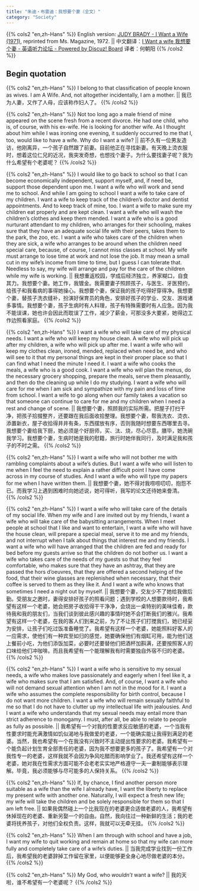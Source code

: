 ```yaml
---
title: "朱迪・布雷迪：我想要个妻（全文）"
category: "Society"
---
```

{{% cols2 "en,zh-Hans" %}}
English version: [JUDY BRADY - I Want a Wife (1971)](https://www.wsfcs.k12.nc.us/cms/lib/NC01001395/Centricity/Domain/10659/I%20Want%20a%20Wife.pdf), reprinted from Ms. Magazine, 1972.
||
中文翻译：[I Want a wife 我想要个妻 - 英语听力论坛 - Powered by Discuz! Board](https://bbs.tingroom.com/viewthread.php?action=printable&tid=6185) 译者：何朝阳
{{% /cols2 %}}


## Begin quotation

{{% cols2 "en,zh-Hans" %}}
I belong to that classification of people known as wives. I am A Wife. And, not altogether incidentally, I am a mother.
||
我已为人妻，又作了人母，应该称作妇人了。
{{% /cols2 %}}

{{% cols2 "en,zh-Hans" %}}
Not too long ago a male friend of mine appeared on the scene fresh from a recent divorce. He had one child, who is, of course, with his ex-wife. He is looking for another wife. As I thought about him while I was ironing one evening, it suddenly occurred to me that I, too, would like to have a wife. Why do I want a wife?
||
前不久有一位男友造访，他刚离异，一个孩子自然跟了前妻。目前他正在寻找新妻。有天晚上烫衣服时，想着这位仁兄的近况，我突发奇想，也想找个妻子。为什么要找妻子呢？我为什么希望有个老婆呢？
{{% /cols2 %}}

{{% cols2 "en,zh-Hans" %}}
I would like to go back to school so that I can become economically independent, support myself, and, if need be, support those dependent upon me. I want a wife who will work and send me to school. And while I am going to school I want a wife to take care of my children. I want a wife to keep track of the children’s doctor and dentist appointments. And to keep track of mine, too. I want a wife to make sure my children eat properly and are kept clean. I want a wife who will wash the children’s clothes and keep them mended. I want a wife who is a good nurturant attendant to my children, who arranges for their schooling, makes sure that they have an adequate social life with their peers, takes them to the park, the zoo, etc. I want a wife who takes care of the children when they are sick, a wife who arranges to be around when the children need special care, because, of course, I cannot miss classes at school. My wife must arrange to lose time at work and not lose the job. It may mean a small cut in my wife’s income from time to time, but I guess I can tolerate that. Needless to say, my wife will arrange and pay for the care of the children while my wife is working.
||
我想重返校园，学成后经济独立，养家糊口，自食其力。我想要个妻。她工作，我镀金。我需要妻子照顾孩子，与医生、牙医预约，给孩子和我看病的事得她操心。我想要个妻，保证我的孩子吃得好穿得净。我想要个妻，替孩子洗衣缝补，扮演好保育员的角色，安排好孩子的学业、交友、游戏诸多事情。我想要个妻，孩子生病时有人料理，孩子有特殊需要时有人应急。因为我不能误课，她也许会因此而耽误了工作，减少了薪金，可那没多大要紧，她得边工作边照看家庭。
{{% /cols2 %}}

{{% cols2 "en,zh-Hans" %}}
I want a wife who will take care of my physical needs. I want a wife who will keep my house clean. A wife who will pick up after my children, a wife who will pick up after me. I want a wife who will keep my clothes clean, ironed, mended, replaced when need be, and who will see to it that my personal things are kept in their proper place so that I can find what I need the minute I need it. I want a wife who cooks the meals, a wife who is a good cook. I want a wife who will plan the menus, do the necessary grocery shopping, prepare the meals, serve them pleasantly, and then do the cleaning up while I do my studying. I want a wife who will care for me when I am sick and sympathize with my pain and loss of time from school. I want a wife to go along when our family takes a vacation so that someone can continue to care for me and my children when I need a rest and change of scene.
||
我想要个妻，照顾我的实际所需。把屋子打扫干净，把孩子拾掇整齐，还要跟在我后面收拾整理。我想要个妻，帮我洗衣、烫衣、添置新衣，屋子收拾得井井有条，东西摆放有序，否则我随时想要东西哪里去寻。我想要个妻给我下厨，她必须是个好厨师，买、汰、烧，尽心尽意。膳毕，她洗碗我学习。我想要个妻，生病时她是我的慰籍，旅行时她伴我同行，及时满足我和孩子的不时之需。
{{% /cols2 %}}

{{% cols2 "en,zh-Hans" %}}
I want a wife who will not bother me with rambling complaints about a wife’s duties. But I want a wife who will listen to me when I feel the need to explain a rather difficult point I have come across in my course of studies. And I want a wife who will type my papers for me when I have written them.
||
我想要个妻，她不得对我唠唠叨叨，抱怨不已。而我学习上遇到困难时向她述说，她可得听，我写的论文还待她来誊清。
{{% /cols2 %}}

{{% cols2 "en,zh-Hans" %}}
I want a wife who will take care of the details of my social life. When my wife and I are invited out by my friends, I want a wife who will take care of the babysitting arrangements. When I meet people at school that I like and want to entertain, I want a wife who will have the house clean, will prepare a special meal, serve it to me and my friends, and not interrupt when I talk about things that interest me and my friends. I want a wife who will have arranged that the children are fed and ready for bed before my guests arrive so that the children do not bother us. I want a wife who takes care of the needs of my guests so that they feel comfortable, who makes sure that they have an ashtray, that they are passed the hors d’oeuvres, that they are offered a second helping of the food, that their wine glasses are replenished when necessary, that their coffee is served to them as they like it. And I want a wife who knows that sometimes I need a night out by myself.
||
我想要个妻，交友少不了她给我做后勤。受朋友之邀时，妻得安排好孩子的照看问题；遇到学校的人想要款待时，我希望有这样一个老婆，她会把房子收拾得干干净净，会烧出一桌特别的美味佳肴，款待我和我的朋友们，当我们谈到彼此感兴趣的事情时她不会打断我们的雅兴。我希望有这样一个老婆，在我的客人们到来之前，为了不让孩子们打搅我们，她已经妥为安排，让孩子们吃过饭准备睡觉了。我希望有这样一个老婆，她能照料好客人的一应需求，使他们有一种宾至如归的感觉，她要确保他们有烟缸可用，能为他们送上餐前小吃，为他们添饭加菜，必要时还要替他们把酒杯加斟满，还要按照客人的口味给他们冲咖啡。而且我希望有一个能理解我有时需要独自外宿不归的老婆。
{{% /cols2 %}}

{{% cols2 "en,zh-Hans" %}}
I want a wife who is sensitive to my sexual needs, a wife who makes love passionately and eagerly when I feel like it, a wife who makes sure that I am satisfied. And, of course, I want a wife who will not demand sexual attention when I am not in the mood for it. I want a wife who assumes the complete responsibility for birth control, because I do not want more children. I want a wife who will remain sexually faithful to me so that I do not have to clutter up my intellectual life with jealousies. And I want a wife who understands that my sexual needs may entail more than strict adherence to monogamy. I must, after all, be able to relate to people as fully as possible.
||
我希望有一个对我的性要求反应敏感的老婆，一个当我有性要求时能充满激情如饥似渴地与我做爱的老婆，一个能确实能让我得到满足的老婆。当然，我也希望有一个在我没有兴致时不主动提出性要求的老婆。我希望有一个能负起计划生育全部责任的老婆，因为我不想要更多的孩子了。我希望有一个对我性专一的老婆，这样我就不会因为争风吃醋而影响学业了。我还希望有这样一个老婆，她对我在性需求方面可能不会老老实实地严格遵守一夫一妻制能够表示理解。毕竟，我必须能够与尽可能多的人保持关系。
{{% /cols2 %}}

{{% cols2 "en,zh-Hans" %}}
If, by chance, I find another person more suitable as a wife than the wife I already have, I want the liberty to replace my present wife with another one. Naturally, I will expect a fresh new life; my wife will take the children and be solely responsible for them so that I am left free.
||
如果我偶然碰上一个比我现在的老婆更合适做老婆的人，我希望有休掉现在的老婆、重新另娶一个的自由。自然，我向往过一种新鲜的生活；我的老婆将抚养孩子，对他们全权负责。这样，我就可以无牵无挂。
{{% /cols2 %}}

{{% cols2 "en,zh-Hans" %}}
When I am through with school and have a job, I want my wife to quit working and remain at home so that my wife can more fully and completely take care of a wife’s duties.
||
当我完成学业找到一份工作后，我希望我的老婆辞掉工作留在家里，以便能够更全身心地尽做老婆的本分。
{{% /cols2 %}}

{{% cols2 "en,zh-Hans" %}}
My God, who _wouldn’t_ want a wife?
||
我的天啦，谁不希望有一个老婆呢？
{{% /cols2 %}}
